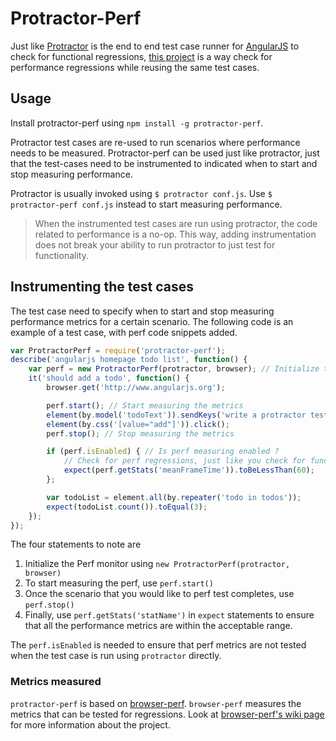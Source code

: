 # Protractor-Perf

Just like [Protractor](https://github.com/angular/protractor) is the end to end test case runner for [AngularJS](https://github.com/angular/angular.js/) to check for functional regressions, [this project](htto://npmjs.org/package/protractor-perf) is a way check for performance regressions while reusing the same test cases. 

## Usage

Install protractor-perf using `npm install -g protractor-perf`. 

Protractor test cases are re-used to run scenarios where performance needs to be measured. Protractor-perf can be used just like protractor, just that the test-cases need to be instrumented to indicated when to start and stop measuring performance. 

Protractor is usually invoked using `$ protractor conf.js`. Use `$ protractor-perf conf.js` instead to start measuring performance. 

> When the instrumented test cases are run using protractor, the code related to performance is a no-op. This way, adding instrumentation does not break your ability to run protractor to just test for functionality.  

## Instrumenting the test cases

The test case need to specify when to start and stop measuring performance metrics for a certain scenario. The following code is an example of a test case, with perf code snippets added. 

```javascript
var ProtractorPerf = require('protractor-perf');
describe('angularjs homepage todo list', function() {
    var perf = new ProtractorPerf(protractor, browser); // Initialize the perf runner
    it('should add a todo', function() {
        browser.get('http://www.angularjs.org');

        perf.start(); // Start measuring the metrics
        element(by.model('todoText')).sendKeys('write a protractor test');
        element(by.css('[value="add"]')).click();
        perf.stop(); // Stop measuring the metrics 

        if (perf.isEnabled) { // Is perf measuring enabled ?
            // Check for perf regressions, just like you check for functional regressions
            expect(perf.getStats('meanFrameTime')).toBeLessThan(60); 
        };

        var todoList = element.all(by.repeater('todo in todos'));
        expect(todoList.count()).toEqual(3);
    });
});
```

The four statements to note are 

1. Initialize the Perf monitor using `new ProtractorPerf(protractor, browser)`
2. To start measuring the perf, use `perf.start()`
3. Once the scenario that you would like to perf test completes, use `perf.stop()`
4. Finally, use `perf.getStats('statName')` in `expect` statements to ensure that all the performance metrics are within the acceptable range.

The `perf.isEnabled` is needed to ensure that perf metrics are not tested when the test case is run using `protractor` directly. 


### Metrics measured   

`protractor-perf` is based on [browser-perf](http://github.com/axemclion/browser-perf). `browser-perf` measures the metrics that can be tested for regressions. Look at [browser-perf's wiki page](https://github.com/axemclion/browser-perf/wiki) for more information about the project. 